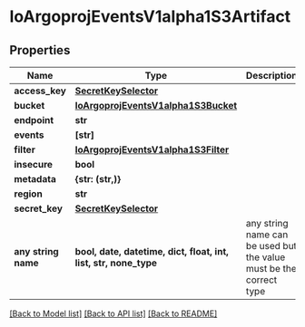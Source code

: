 # IoArgoprojEventsV1alpha1S3Artifact


## Properties
Name | Type | Description | Notes
------------ | ------------- | ------------- | -------------
**access_key** | [**SecretKeySelector**](SecretKeySelector.md) |  | [optional] 
**bucket** | [**IoArgoprojEventsV1alpha1S3Bucket**](IoArgoprojEventsV1alpha1S3Bucket.md) |  | [optional] 
**endpoint** | **str** |  | [optional] 
**events** | **[str]** |  | [optional] 
**filter** | [**IoArgoprojEventsV1alpha1S3Filter**](IoArgoprojEventsV1alpha1S3Filter.md) |  | [optional] 
**insecure** | **bool** |  | [optional] 
**metadata** | **{str: (str,)}** |  | [optional] 
**region** | **str** |  | [optional] 
**secret_key** | [**SecretKeySelector**](SecretKeySelector.md) |  | [optional] 
**any string name** | **bool, date, datetime, dict, float, int, list, str, none_type** | any string name can be used but the value must be the correct type | [optional]

[[Back to Model list]](../README.md#documentation-for-models) [[Back to API list]](../README.md#documentation-for-api-endpoints) [[Back to README]](../README.md)


